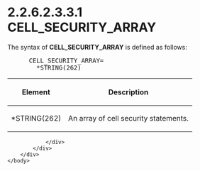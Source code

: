<html dir="LTR" xmlns:mshelp="http://msdn.microsoft.com/mshelp" xmlns:ddue="http://ddue.schemas.microsoft.com/authoring/2003/5" xmlns:xlink="http://www.w3.org/1999/xlink" xmlns:tool="http://www.microsoft.com/tooltip">
    <head>
        <meta http-equiv="Content-Type" content="text/html; CHARSET=utf-8"></meta>
        <meta name="save" content="history"></meta>
        <title>2.2.6.2.3.3.1 CELL_SECURITY_ARRAY</title>
        <xml>
            <mshelp:toctitle title="2.2.6.2.3.3.1 CELL_SECURITY_ARRAY"></mshelp:toctitle>
            <mshelp:rltitle title="[MS-SSAS8]: CELL_SECURITY_ARRAY"></mshelp:rltitle>
            <mshelp:keyword index="A" term="870c9c83-8dc2-44a7-ab31-5543684fcb46"></mshelp:keyword>
            <mshelp:attr name="DCSext.ContentType" value="open specification"></mshelp:attr>
            <mshelp:attr name="AssetID" value="870c9c83-8dc2-44a7-ab31-5543684fcb46"></mshelp:attr>
            <mshelp:attr name="TopicType" value="kbRef"></mshelp:attr>
            <mshelp:attr name="DCSext.Title" value="[MS-SSAS8]: CELL_SECURITY_ARRAY" />
        </xml>
    </head>
    <body>
        <div id="header">
            <h1 class="heading">2.2.6.2.3.3.1 CELL_SECURITY_ARRAY</h1>
        </div>
        <div id="mainSection">
            <div id="mainBody">
                <div id="allHistory" class="saveHistory"></div>
                <div id="sectionSection0" class="section" name="collapseableSection">
                    

<p>The syntax of <b>CELL_SECURITY_ARRAY</b> is defined as
follows:           </p>

<dl>
<dd>
<div><pre> CELL_SECURITY_ARRAY=
   *STRING(262) 
</pre></div>
</dd></dl>

<table>
 <thead>
  <tr>
   <th>
   <p>Element</p>
   </th>
   <th>
   <p>Description</p>
   </th>
  </tr>
 </thead>
 <tr>
  <td>
  <p>*STRING(262)</p>
  </td>
  <td>
  <p>An array of cell security statements.</p>
  </td>
 </tr>
</table>

<p> </p>


                </div>
            </div>
        </div>
    </body>
</html>